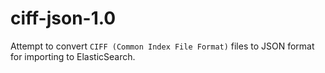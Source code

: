 # ciff-json-1.0
Attempt to convert `CIFF (Common Index File Format)` files to JSON format for importing to ElasticSearch. 
